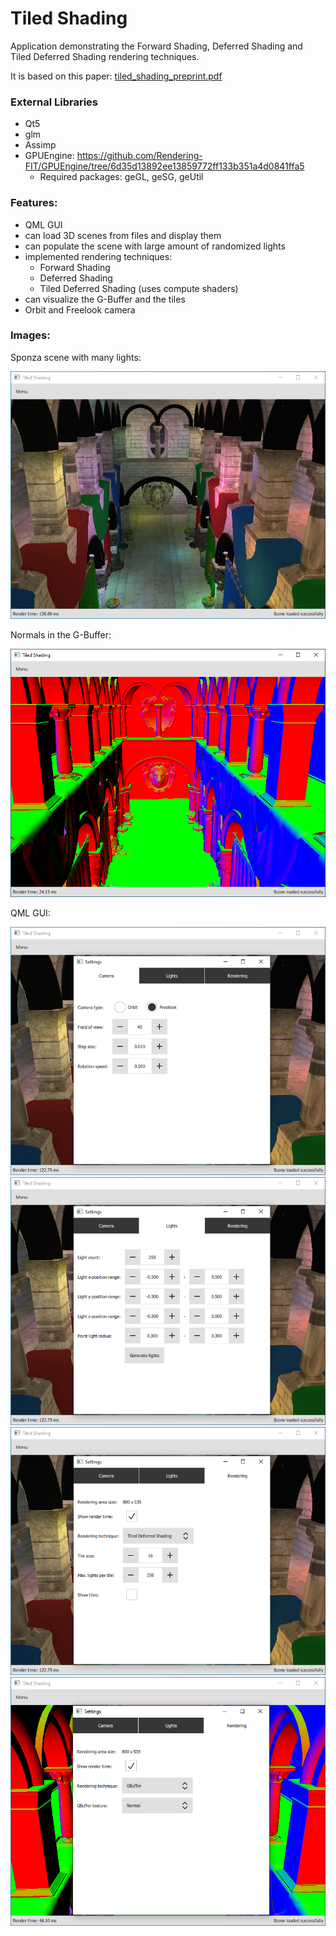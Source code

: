 # Tiled Shading

Application demonstrating the Forward Shading, Deferred Shading and Tiled Deferred Shading rendering techniques.

It is based on this paper: <a href="doc/tiled_shading_preprint.pdf">tiled_shading_preprint.pdf</a>

### External Libraries

- Qt5
- glm
- Assimp 
- GPUEngine: https://github.com/Rendering-FIT/GPUEngine/tree/6d35d13892ee13859772ff133b351a4d0841ffa5
  - Required packages: geGL, geSG, geUtil 
  
### Features:
- QML GUI
- can load 3D scenes from files and display them 
- can populate the scene with large amount of randomized lights
- implemented rendering techniques:
  - Forward Shading
  - Deferred Shading
  - Tiled Deferred Shading (uses compute shaders)
- can visualize the G-Buffer and the tiles
- Orbit and Freelook camera

### Images:

Sponza scene with many lights:

<img src="images/image1.png" alt="Terrain Generator"/>

Normals in the G-Buffer:

<img src="images/image2.png" alt="Terrain Generator"/>

QML GUI:

<img src="images/image3.png" alt="Terrain Generator"/>
<img src="images/image4.png" alt="Terrain Generator"/>
<img src="images/image5.png" alt="Terrain Generator"/>
<img src="images/image6.png" alt="Terrain Generator"/>

